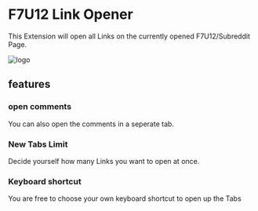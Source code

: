 # F7U12 Link Opener

This Extension will open all Links on the currently opened F7U12/Subreddit Page.

![logo](https://github.com/nickrussler/F7U12-Link-Opener/raw/master/src/img/icon128.png)

## features

### open comments

You can also open the comments in a seperate tab.

### New Tabs Limit

Decide yourself how many Links you want to open at once.

### Keyboard shortcut

You are free to choose your own keyboard shortcut to open up the Tabs